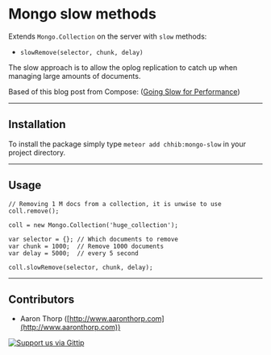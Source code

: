 # Mongo slow methods

Extends `Mongo.Collection` on the server with `slow` methods:

- `slowRemove(selector, chunk, delay)`

The slow approach is to allow the oplog replication to catch up when managing large amounts of documents.

Based of this blog post from Compose: ([Going Slow for Performance](https://blog.compose.io/going-slow-for-performance-mongodb-shell-power/))

--------------------------------------------------------------------------------

## Installation

To install the package simply type `meteor add chhib:mongo-slow` in your project directory.

--------------------------------------------------------------------------------

## Usage

```
// Removing 1 M docs from a collection, it is unwise to use coll.remove();

coll = new Mongo.Collection('huge_collection');

var selector = {}; // Which documents to remove
var chunk = 1000;  // Remove 1000 documents
var delay = 5000;  // every 5 second

coll.slowRemove(selector, chunk, delay);
```

--------------------------------------------------------------------------------

## Contributors

- Aaron Thorp ([http://www.aaronthorp.com](http://www.aaronthorp.com))

[![Support us via Gittip][gittip-badge]][aaronthorp]

[gittip-badge]: https://raw.github.com/twolfson/gittip-badge/0.1.0/dist/gittip.png
[aaronthorp]: https://www.gittip.com/aaronthorp/

